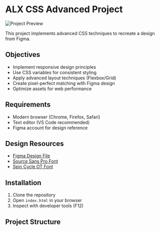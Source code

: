 # ALX CSS Advanced Project

![Project Preview](preview.jpg)

This project implements advanced CSS techniques to recreate a design from Figma.

## Objectives
- Implement responsive design principles
- Use CSS variables for consistent styling
- Apply advanced layout techniques (Flexbox/Grid)
- Create pixel-perfect matching with Figma design
- Optimize assets for web performance

## Requirements
- Modern browser (Chrome, Firefox, Safari)
- Text editor (VS Code recommended)
- Figma account for design reference

## Design Resources
- [Figma Design File](https://www.figma.com/file/YOUR-FIGMA-LINK)
- [Source Sans Pro Font](https://fonts.google.com/specimen/Source+Sans+Pro)
- [Spin Cycle OT Font](https://www.fontsquirrel.com/fonts/spin-cycle)

## Installation
1. Clone the repository
2. Open `index.html` in your browser
3. Inspect with developer tools (F12)

## Project Structure

